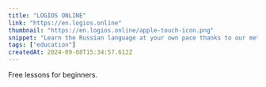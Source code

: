```yaml
---
title: "LOGIOS ONLINE"
link: "https://en.logios.online"
thumbnail: "https://en.logios.online/apple-touch-icon.png"
snippet: "Learn the Russian language at your own pace thanks to our method including videos and exercises: beginner to advanced level."
tags: ["education"]
createdAt: 2024-09-08T15:34:57.612Z
---
```

Free lessons for beginners.

